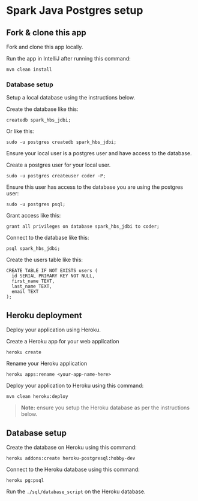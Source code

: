 # Spark Java Postgres setup

## Fork & clone this app

Fork and clone this app locally.

Run the app in IntelliJ after running this command:

```
mvn clean install
```

### Database setup

Setup a local database using the instructions below.


Create  the database like this:

```
createdb spark_hbs_jdbi;
```

Or like this:

```
sudo -u postgres createdb spark_hbs_jdbi;
```

Ensure your local user is a postgres user and have access to the database.

Create a postgres user for your local user.

```
sudo -u postgres createuser coder -P;
```

Ensure this user has access to the database you are using the postgres user:


```
sudo -u postgres psql;
```

Grant access like this:

```
grant all privileges on database spark_hbs_jdbi to coder;
```

Connect to the database like this:

```
psql spark_hbs_jdbi;
```

Create the users table like this:

```
CREATE TABLE IF NOT EXISTS users (
  id SERIAL PRIMARY KEY NOT NULL,
  first_name TEXT,
  last_name TEXT,
  email TEXT
);
```



## Heroku deployment

Deploy your application using Heroku.

Create a Heroku app for your web application

```
heroku create
```

Rename your Heroku application

```
heroku apps:rename <your-app-name-here>
```

Deploy your application to Heroku using this command:

```
mvn clean heroku:deploy
```

> **Note:**  ensure you setup the Heroku database as per the instructions below.

## Database setup

Create the database on Heroku using this command:

```
heroku addons:create heroku-postgresql:hobby-dev
```

Connect to the Heroku database using this command:

```
heroku pg:psql
```

Run the `./sql/database_script` on the Heroku database.